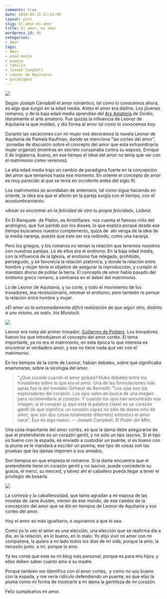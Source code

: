 ```yaml
---
comments: true
date: 2010-04-15 21:54:09
layout: post
slug: el-amor-mi-amor
title: El amor, mi amor
wordpress_id: 46
categories:
- Amor
tags:
- Amor
- edad media
- esposa
- familia
- Joseph Campbell
- Leonor de Aquitania
- paradigmas
---
```


![](/images/2010/04/leonordeaquitania.jpg)

Según Joseph Campbell el amor romántico, tal como lo conocemos ahora, es algo que surgió en la edad media. Antes el amor era distino. Los jóvenes romanos, y de la baja edad media aprendían del [Ars Amatoria](https://es.wikipedia.org/wiki/Arte_de_amar) de Ovidio, literalmente el arte amatorio. Fue quizás la influencia de Leonor de Aquitania la que moldeó, y dió forma al amor tal como lo conocemos hoy.

Durante las vacaciones con mi mujer nos devoramos la novela Leonor de Aquitania de Pamela Kaufman, donde se menciona "las cortes del amor",  jornadas de discusión sobre el concepto del amor que esta extraordinaria mujer organizó (mientras en secreto conspiraba contra su esposo, Enrique II de Inglaterra, bueno, en ese tiempo el ideal del amor no tenía que ver con el matrimonio como veremos).

La alta edad media trajo un cambio de paradigma fuerte en la concepción del amor que teníamos hasta ese momento. En oriente el concepto de amor es muy parecido al que se tenía en occidente antes del siglo XI.

Los matrimonios se acordaban de antemano, tal como sigue haciendo en oriente, la idea era que el afecto en la pareja surgía con el tiempo, con el acostumbramiento.


_«Amar es encontrar en la felicidad de otro tu propia felicidad», Leibniz._


En El Banquete  de Platón, es Aristófanes  nos cuenta el famoso mito del andrógino, que fue partido por los dioses, lo que explica porque desde ese tiempo buscamos nuestro complemento, quizá de  ahí venga de la idea de la media naranja, puesto que este ser era redondo, como una naranja.

Pero los griegos, y los romanos no tenían la relación que tenemos nosotros con nuestras parejas. Lo de ellos era el erotismo. En la baja edad media, con la influencia de la Iglesia, el erotismo fue relegado, prohibido, perseguido, y se favorecía la relación platónica, y donde la relación entre hombre y mujer tenía el objetivo de asegurar la reproducción, y cumplir el mandato divino de poblar la tierra. El concepto de amor había pasado del erotismo greco romano, a centrarse en el deber del matrimonio.

Lo de Leonor de Aquitania, y su corte, y todo el movimiento de los trovadores, era revolucionario, retomar el erotismo, pero también re pensar la relación entre hombre y mujer.


_«El amor es la extremadamente dificil realización de que algún otro, distinto a uno mismo, es real», Iris Murdoch._


![](/images/2010/04/William_IX_of_Aquitaine_-_BN_MS_fr_12473.jpg) 

Leonor era nieta del primer trovador, [Guillermo de Poitiers](https://es.wikipedia.org/wiki/Guillermo_de_Poitiers). Los trovadores fueron los que introdujeron el concepto del amor cortés. El tema importante, ya no era el matrimonio, en esta época lo que interesa es encontrar el verdadero amor, y eso no tiene nada que ver con el matrimonio.

En los tiempos de la corte de Leonor, habían debates, sobre que significaba enamorarse, sobre la sicología del amor.


> "¿Qué sucede cuando el amor golpea? Hubo debates entre los trovadores sobre lo que era el amor. Una de las formulaciones más aptas fue la del trovador Girhault de Borneilh: "Los ojos son los exploradores del corazón. Los ojos salen en busca de una imagen para recomendarle al corazón. Y cuando los ojos han encontrado esa imagen, si el corazón (y aquí está la palabra clave) es un corazón gentil (lo que significa: un corazón capaz no sólo de deseo sino de amor, que son dos cosas totalmente diferntes) entonces el amor nace". Eso es algo nuevo. -- Joseph Campbell, _El Poder del Mito._


Una cosa importante del amor cortés, es que la dama debe asegurarse de que el pretendiente es un corazón gentil, y no sólo un tipo lascivo. Si el tipo es bueno con la espada, es enviado a custodiar un puente, si es bueno con la pluma se le mandará a escribir un poema, ese tipo de cosas son las pruebas que las damas imponen a sus amados.

Son tiempos en que empieza el romance. Si la dama encuentra que el pretendiente tiene un corazón gentil y no lascivo, puede concederle su gracia, el merci, su merced, y talvez ahí el caballero pueda llegar a tener el privilegio de besarla.

![](/images/2010/04/180px-Tristan_and_Isolde_by_Louis_Rhead-150x150.jpg)

La cortesía y la caballerosidad, que tanto agradan a mi esposa de las novelas de Jane Austen, vienen de ese mundo, de ese cambio de la concepción del amor que se dió en tiempos de Leonor de Aquitania y sus cortes del amor.

Hoy el amor es más igualitario, o aspiramos a que lo sea.

Como yo lo veo el amor es una elección, una elección que se reafirma día a día, en la relación, en lo bueno, en lo malo. Yo elijo vivir mi amor con mi compañera, la quiero a mi lado todos los días de mi vida, porque la amo, la necesito junto  a mí, porque la amo.

Ya les conté que este es mi blog más personal, porque es para mis hijos, y ellos deben saber cuanto amo a su madre.

Porque también me identifico con el amor cortés,  y como no soy bueno con la espada, y me vería ridículo defendiendo un puente, es que elijo la pluma como mi forma de mostrarle a mi dama la gentileza de mi corazón.


Feliz cumpleaños mi amor.
